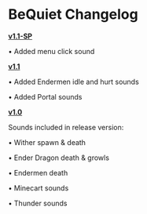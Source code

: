 # BeQuiet Changelog

<b> <a href="https://github.com/Alterux/BeQuiet/releases/download/1.1-SP/BeQuiet-1.1-SP.zip">v1.1-SP</a></b>

• Added menu click sound


<b> <a href="https://github.com/Alterux/BeQuiet/releases/download/1.1/BeQuiet-1.1.zip">v1.1</a></b>

• Added Endermen idle and hurt sounds

• Added Portal sounds


<b> <a href="https://github.com/Alterux/BeQuiet/releases/download/1.0/BeQuiet-1.0.zip">v1.0</a></b>

Sounds included in release version:

• Wither spawn & death

• Ender Dragon death & growls

• Endermen death

• Minecart sounds

• Thunder sounds
